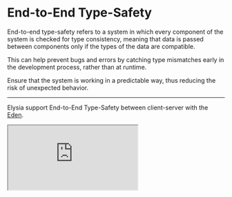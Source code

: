 # End-to-End Type-Safety
End-to-end type-safety refers to a system in which every component of the system is checked for type consistency, meaning that data is passed between components only if the types of the data are compatible. 

This can help prevent bugs and errors by catching type mismatches early in the development process, rather than at runtime.

Ensure that the system is working in a predictable way, thus reducing the risk of unexpected behavior.

---

Elysia support End-to-End Type-Safety between client-server with the [Eden](/plugins/eden/overview).

<iframe
    id="embedded-editor"
    src="https://codesandbox.io/p/sandbox/bun-elysia-rdxljp?embed=1&codemirror=1&hidenavigation=1&hidedevtools=1&file=eden.ts"
    allow="accelerometer"
    sandbox="allow-forms allow-modals allow-popups allow-presentation allow-same-origin allow-scripts"
    loading="lazy"
/>

::: tip
Hover over variable and functino to see type definition.
:::

Elysia allows you change type on server and reflect the type definitions on the client, helping with auto-completion and type-enforcement.

With End-to-End Type-Safety, migrating from old to new type also reflect which path of the codebase need to be migrate by line-of-code level.

See [Eden](/plugins/eden) for more example.
